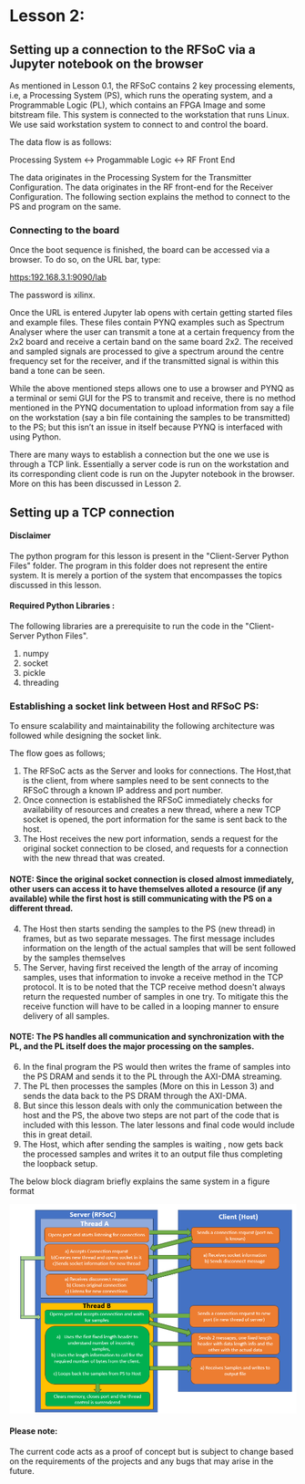 # Lesson 2:

## Setting up a connection to the RFSoC via a Jupyter notebook on the browser
As mentioned in Lesson 0.1, the RFSoC contains 2 key processing elements, i.e, a Processing System (PS), which runs the operating system, and a Programmable Logic (PL), which contains an FPGA Image and some bitstream file. This system is connected to the workstation that runs Linux. We use said workstation system to connect to and control the board.

The data flow is as follows:

Processing System ↔ Progammable Logic ↔ RF Front End

The data originates in the Processing System for the Transmitter Configuration. The data originates in the RF front-end for the Receiver Configuration.
The following section explains the method to connect to the PS and program on the same.

### Connecting to the board

Once the boot sequence is finished, the board can be accessed via a browser. To do so, on the URL bar, type:

[https:192.168.3.1:9090/lab
](http://192.168.3.1/lab)

The password is xilinx. 

Once the URL is entered Jupyter lab opens with certain getting started files and example files. These files contain PYNQ examples such as Spectrum Analyser where the user can transmit a tone at a certain frequency from the 2x2 board and receive a certain band on the same board 2x2. The received and sampled signals are processed to give a spectrum around the centre frequency set for the receiver, and if the transmitted signal is within this band a tone can be seen.

While the above mentioned steps allows one to use a browser and PYNQ as a terminal or semi GUI for the PS to transmit and receive, there is no method mentioned in the PYNQ documentation to upload information from say a file on the workstation (say a bin file containing the samples to be transmitted) to the PS; but this isn’t an issue in itself because PYNQ is interfaced with using Python.

There are many ways to establish a connection but the one we use is through a TCP link. Essentially a server code is run on the workstation and its corresponding client code is run on the Jupyter notebook in the browser. More on this has been discussed in Lesson 2.

## Setting up a TCP connection 

#### Disclaimer

The python program for this lesson is present in the "Client-Server Python Files" folder. The program in this folder does not represent the entire system. It is merely a portion of the system that encompasses the topics discussed in this lesson.

#### Required Python Libraries :
The following libraries are a prerequisite to run the code in the "Client-Server Python Files".

1) numpy
2) socket
3) pickle
4) threading


### Establishing a socket link between Host and RFSoC PS:

To ensure scalability and maintainability the following architecture was followed while designing the socket link.

The flow goes as follows; 
1) The RFSoC acts as the Server and looks for connections. The Host,that is the client, from where samples need to be sent connects to the RFSoC through a known IP address and port number.
2) Once connection is established the RFSoC immediately checks for availability of resources and creates a new thread, where a new TCP socket is opened, the port information for the same is sent back to the host.
3) The Host receives the new port information, sends a request for the original socket connection to be closed, and requests for a connection with the new thread that was created.
#### NOTE: Since the original socket connection is closed almost immediately, other users can access it to have themselves alloted a resource (if any available) while the first host is still communicating with the PS on a different thread.
4) The Host then starts sending the samples to the PS (new thread) in frames, but as two separate messages. The first message includes information on the length of the actual samples that will be sent followed by the samples themselves
5) The Server, having first received the length of the array of incoming samples, uses that information to invoke a receive method in the TCP protocol. It is to be noted that the TCP receive method doesn't always return the requested number of samples in one try. To mitigate this the receive function will have to be called in a looping manner to ensure delivery of all samples.
#### NOTE: The PS handles all communication and synchronization with the PL, and the PL itself does the major processing on the samples.
6) In the final program the PS would then writes the frame of samples into the PS DRAM and sends it to the PL through the AXI-DMA streaming.
7) The PL then processes the samples (More on this in Lesson 3) and sends the data back to the PS DRAM through the AXI-DMA.
8) But since this lesson deals with only the communication between the host and the PS, the above two steps are not part of the code that is included with this lesson. The later lessons and final code would include this in great detail.
9) The Host, which after sending the samples is waiting , now gets back the processed samples and writes it to an output file thus completing the loopback setup.

The below block diagram briefly explains the same system in a figure format

![](Images/BlockDiagramv2.png)


#### Please note:

The current code acts as a proof of concept but is subject to change based on the requirements of the projects and any bugs that may arise in the future.
